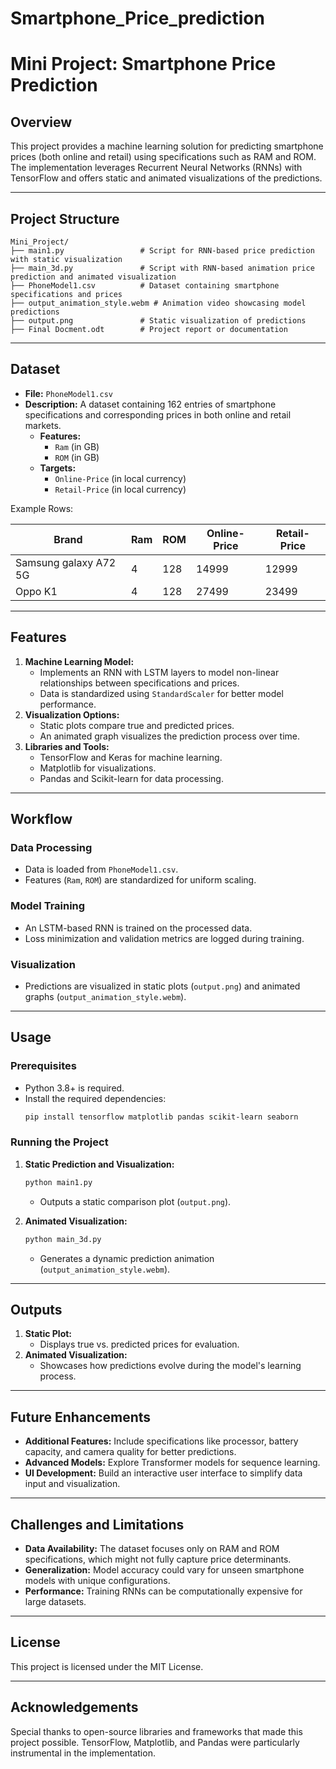 # Smartphone_Price_prediction

# Mini Project: Smartphone Price Prediction

## Overview

This project provides a machine learning solution for predicting smartphone prices (both online and retail) using specifications such as RAM and ROM. The implementation leverages Recurrent Neural Networks (RNNs) with TensorFlow and offers static and animated visualizations of the predictions.

---

## Project Structure

```
Mini_Project/
├── main1.py                 # Script for RNN-based price prediction with static visualization
├── main_3d.py               # Script with RNN-based animation price prediction and animated visualization
├── PhoneModel1.csv          # Dataset containing smartphone specifications and prices
├── output_animation_style.webm # Animation video showcasing model predictions
├── output.png               # Static visualization of predictions
├── Final Docment.odt        # Project report or documentation
```

---

## Dataset

- **File:** `PhoneModel1.csv`
- **Description:** A dataset containing 162 entries of smartphone specifications and corresponding prices in both online and retail markets.
  - **Features:**
    - `Ram` (in GB)
    - `ROM` (in GB)
  - **Targets:**
    - `Online-Price` (in local currency)
    - `Retail-Price` (in local currency)

Example Rows:

| Brand                 | Ram | ROM | Online-Price | Retail-Price |
| --------------------- | --- | --- | ------------ | ------------ |
| Samsung galaxy A72 5G | 4   | 128 | 14999        | 12999        |
| Oppo K1               | 4   | 128 | 27499        | 23499        |

---

## Features

1. **Machine Learning Model:**
   - Implements an RNN with LSTM layers to model non-linear relationships between specifications and prices.
   - Data is standardized using `StandardScaler` for better model performance.
2. **Visualization Options:**
   - Static plots compare true and predicted prices.
   - An animated graph visualizes the prediction process over time.
3. **Libraries and Tools:**
   - TensorFlow and Keras for machine learning.
   - Matplotlib for visualizations.
   - Pandas and Scikit-learn for data processing.

---

## Workflow

### Data Processing

- Data is loaded from `PhoneModel1.csv`.
- Features (`Ram`, `ROM`) are standardized for uniform scaling.

### Model Training

- An LSTM-based RNN is trained on the processed data.
- Loss minimization and validation metrics are logged during training.

### Visualization

- Predictions are visualized in static plots (`output.png`) and animated graphs (`output_animation_style.webm`).

---

## Usage

### Prerequisites

- Python 3.8+ is required.
- Install the required dependencies:
  ```bash
  pip install tensorflow matplotlib pandas scikit-learn seaborn
  ```

### Running the Project

1. **Static Prediction and Visualization:**

   ```bash
   python main1.py
   ```

   - Outputs a static comparison plot (`output.png`).

2. **Animated Visualization:**

   ```bash
   python main_3d.py
   ```

   - Generates a dynamic prediction animation (`output_animation_style.webm`).

---

## Outputs

1. **Static Plot:**
   - Displays true vs. predicted prices for evaluation.
2. **Animated Visualization:**
   - Showcases how predictions evolve during the model's learning process.

---

## Future Enhancements

- **Additional Features:** Include specifications like processor, battery capacity, and camera quality for better predictions.
- **Advanced Models:** Explore Transformer models for sequence learning.
- **UI Development:** Build an interactive user interface to simplify data input and visualization.

---

## Challenges and Limitations

- **Data Availability:** The dataset focuses only on RAM and ROM specifications, which might not fully capture price determinants.
- **Generalization:** Model accuracy could vary for unseen smartphone models with unique configurations.
- **Performance:** Training RNNs can be computationally expensive for large datasets.

---

## License

This project is licensed under the MIT License.

---

## Acknowledgements

Special thanks to open-source libraries and frameworks that made this project possible. TensorFlow, Matplotlib, and Pandas were particularly instrumental in the implementation.


